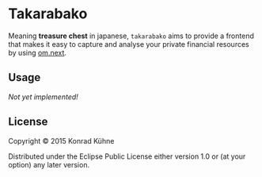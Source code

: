 # Takarabako

Meaning **treasure chest** in japanese, `takarabako` aims to provide a frontend that makes it easy to capture and analyse your private financial resources by using [om.next](https://github.com/omcljs/om/wiki/Quick-Start-%28om.next%29).

## Usage
*Not yet implemented!*

## License

Copyright © 2015 Konrad Kühne

Distributed under the Eclipse Public License either version 1.0 or (at
your option) any later version.
